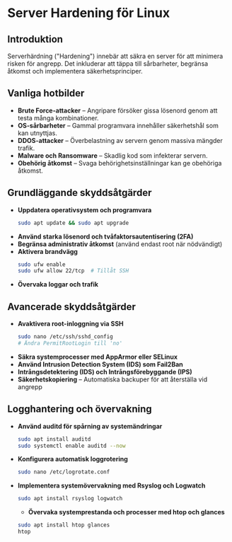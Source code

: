 # Server Hardening för Linux

## Introduktion

Serverhärdning ("Hardening") innebär att säkra en server för att minimera risken för angrepp. Det inkluderar att täppa till sårbarheter, begränsa åtkomst och implementera säkerhetsprinciper.

## Vanliga hotbilder

- **Brute Force-attacker** – Angripare försöker gissa lösenord genom att testa många kombinationer.
- **OS-sårbarheter** – Gammal programvara innehåller säkerhetshål som kan utnyttjas.
- **DDOS-attacker** – Överbelastning av servern genom massiva mängder trafik.
- **Malware och Ransomware** – Skadlig kod som infekterar servern.
- **Obehörig åtkomst** – Svaga behörighetsinställningar kan ge obehöriga åtkomst.

## Grundläggande skyddsåtgärder

- **Uppdatera operativsystem och programvara**
  ```bash
  sudo apt update && sudo apt upgrade
  ```
- **Använd starka lösenord och tvåfaktorsautentisering (2FA)**
- **Begränsa administrativ åtkomst** (använd endast root när nödvändigt)
- **Aktivera brandvägg**
  ```bash
  sudo ufw enable
  sudo ufw allow 22/tcp  # Tillåt SSH
  ```
- **Övervaka loggar och trafik**

## Avancerade skyddsåtgärder

- **Avaktivera root-inloggning via SSH**
  ```bash
  sudo nano /etc/ssh/sshd_config
  # Ändra PermitRootLogin till 'no'
  ```
- **Säkra systemprocesser med AppArmor eller SELinux**
- **Använd Intrusion Detection System (IDS) som Fail2Ban**
- **Intrångsdetektering (IDS) och Intrångsförebyggande (IPS)**
- **Säkerhetskopiering** – Automatiska backuper för att återställa vid angrepp

## Logghantering och övervakning

- **Använd auditd för spårning av systemändringar**
  ```bash
  sudo apt install auditd
  sudo systemctl enable auditd --now
  ```
- **Konfigurera automatisk loggrotering**
  ```bash
  sudo nano /etc/logrotate.conf
  ```
- **Implementera systemövervakning med Rsyslog och Logwatch**
  ```bash
  sudo apt install rsyslog logwatch
  ```
  - **Övervaka systemprestanda och processer med htop och glances**
  ```bash
  sudo apt install htop glances
  htop
  ```
